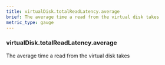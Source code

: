 ```yaml
---
title: virtualDisk.totalReadLatency.average
brief: The average time a read from the virtual disk takes
metric_type: gauge
---
```

### virtualDisk.totalReadLatency.average

The average time a read from the virtual disk takes